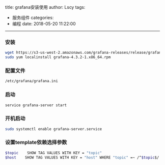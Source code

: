 title: grafana安装使用
author: Lscy
tags:
  - 服务组件
categories:
  - 编程
date: 2018-05-20 11:22:00
---
### 安装
~~~ bash
wget https://s3-us-west-2.amazonaws.com/grafana-releases/release/grafana-4.3.2-1.x86_64.rpm 
sudo yum localinstall grafana-4.3.2-1.x86_64.rpm
~~~

### 配置文件
~~~ bash
/etc/grafana/grafana.ini
~~~

### 启动
~~~ bash
service grafana-server start
~~~

### 开机启动
~~~ bash
sudo systemctl enable grafana-server.service
~~~

### 设置template依赖选择参数
~~~ bash
$topic    SHOW TAG VALUES WITH KEY = "topic"    
$host    SHOW TAG VALUES WITH KEY = "host" WHERE "topic" =~ /^$topic$/
~~~